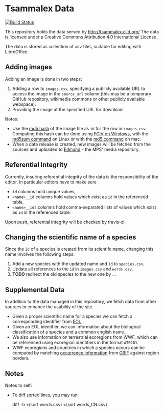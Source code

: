 Tsammalex Data
==============

[![Build Status](https://travis-ci.org/clld/tsammalex-data.svg?branch=master)](https://travis-ci.org/clld/tsammalex-data)

This repository holds the data served by http://tsammalex.clld.org/
The data is licensed under a Creative Commons Attribution 4.0 International License.

The data is stored as collection of csv files, suitable for editing with LibreOffice.


Adding images
-------------

Adding an image is done in two steps:

1. Adding a row to ``images.csv``, specifying a publicly available URL to access the image in the ``source_url`` column (this may be a temporary GitHub repository, wikimedia commons or other publicly available webspace).
2. Providing the image at the specified URL for download.

Notes:

- Use the [md5 hash](http://en.wikipedia.org/wiki/MD5) of the image file as `id` for the row in `images.csv`.
  Computing this hash can be done using [FCIV on Windows](http://support.microsoft.com/kb/889768), with the 
  [md5sum command](http://en.wikipedia.org/wiki/Md5sum) on Linux or 
  with the [md5 command](http://osxdaily.com/2009/10/13/check-md5-hash-on-your-mac/) on mac.
- When a data release is created, new images will be fetched from the sources and uploaded to [Edmond](http://edmond.mpdl.mpg.de/imeji/collection/d2JGQRxO19XTOEXG) - the MPS' media repository.


Referential Integrity
---------------------

Currently, insuring referential integrity of the data is the responsibility of the editor. In particular editors have
to make sure

- ``id`` columns hold unique values,
- ``<name>__id`` columns hold values which exist as ``id`` in the referenced table,
- ``<name>__ids`` columns hold comma-separated lists of values which exist as ``id`` in the referenced table.

Upon push, referential integrity will be checked by travis-ci.


Changing the scientific name of a species
-----------------------------------------

Since the ``id`` of a species is created from its scientifc name, changing this name involves the following steps:

1. Add a new species with the updated name and ``id`` to ``species.csv``.
2. Update all references to the ``id`` in ``images.csv`` and ``words.csv``.
3. **TODO** redirect the old species to the new one by ...


Supplemental Data
-----------------

In addition to the data managed in this repository, we fetch data from other sources to enhance the usability of the site.

- Given a proper scientific name for a species we can fetch a corresponding identifier from [EOL](http://eol.org).
- Given an EOL identifier, we can information about the biological classification of a species and a common english name.
- We also use information on terrestrial ecoregions from WWF, which can be referenced using ecoregion identifiers in the format ``AT0101``.
- WWF ecoregions and countries in which a species occurs can be computed by matching [occurrence information](http://www.gbif.org/occurrence) from [GBIF](http://www.gbif.org) against region borders.


Notes
-----

Notes to self:

- To diff sorted lines, you may run:

    diff -b <(sort words.csv) <(sort words_CN.csv)

